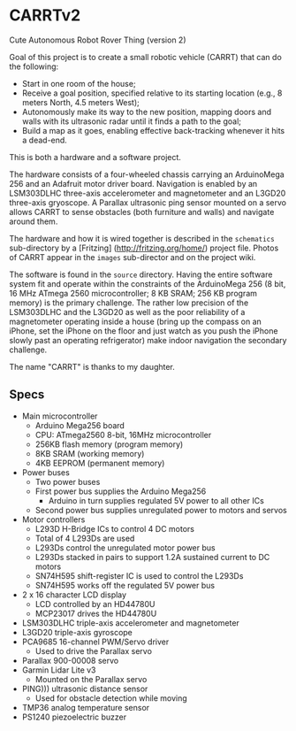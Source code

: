 # CARRTv2
Cute Autonomous Robot Rover Thing (version 2)

Goal of this project is to create a small robotic vehicle (CARRT) that can do the following:

- Start in one room of the house;
- Receive a goal position, specified relative to its starting location (e.g., 8 meters North, 4.5 meters West);
- Autonomously make its way to the new position, mapping doors and walls with its ultrasonic radar until it finds a path to the goal;
- Build a map as it goes, enabling effective back-tracking whenever it hits a dead-end.

This is both a hardware and a software project.

The hardware consists of a four-wheeled chassis carrying an ArduinoMega 256 and an Adafruit motor driver board.  Navigation is
enabled by an LSM303DLHC three-axis accelerometer and magnetometer and an L3GD20 three-axis gryoscope.  A Parallax ultrasonic ping
sensor mounted on a servo allows CARRT to sense obstacles (both furniture and walls) and navigate around them.

The hardware and how it is wired together is described in the `schematics` sub-directory by a [Fritzing] (http://fritzing.org/home/) project file.
Photos of CARRT appear in the `images` sub-director and on the project wiki.

The software is found in the `source` directory.  Having the entire software
system fit and operate within the constraints of the ArduinoMega 256 (8 bit, 16
MHz ATmega 2560 microcontroller; 8 KB SRAM; 256 KB program memory) is the
primary challenge.  The rather low precision of the LSM303DLHC and the L3GD20 as
well as the poor reliability of a magnetometer operating inside a house (bring
up the compass on an iPhone, set the iPhone on the floor and just watch as you push
the iPhone slowly past an operating refrigerator) make indoor navigation the
secondary challenge.

The name "CARRT" is thanks to my daughter.

## Specs

* Main microcontroller
    * Arduino Mega256 board
    * CPU: ATmega2560 8-bit, 16MHz microcontroller
    * 256KB flash memory (program memory)
    * 8KB SRAM (working memory)
    * 4KB EEPROM (permanent memory)
* Power buses
    * Two power buses
    * First power bus supplies the Arduino Mega256
        * Arduino in turn supplies regulated 5V power to all other ICs
    * Second power bus supplies unregulated power to motors and servos
* Motor controllers
    * L293D H-Bridge ICs to control 4 DC motors
    * Total of 4 L293Ds are used
    * L293Ds control the unregulated motor power bus
    * L293Ds stacked in pairs to support 1.2A sustained current to DC motors
    * SN74H595 shift-register IC is used to control the L293Ds
    * SN74H595 works off the regulated 5V power bus
* 2 x 16 character LCD display
    * LCD controlled by an HD44780U
    * MCP23017 drives the HD44780U
* LSM303DLHC triple-axis accelerometer and magnetometer
* L3GD20 triple-axis gyroscope
* PCA9685 16-channel PWM/Servo driver
    * Used to drive the Parallax servo
* Parallax 900-00008 servo
* Garmin Lidar Lite v3
    * Mounted on the Parallax servo
* PING))) ultrasonic distance sensor
    * Used for obstacle detection while moving
* TMP36 analog temperature sensor
* PS1240 piezoelectric buzzer
